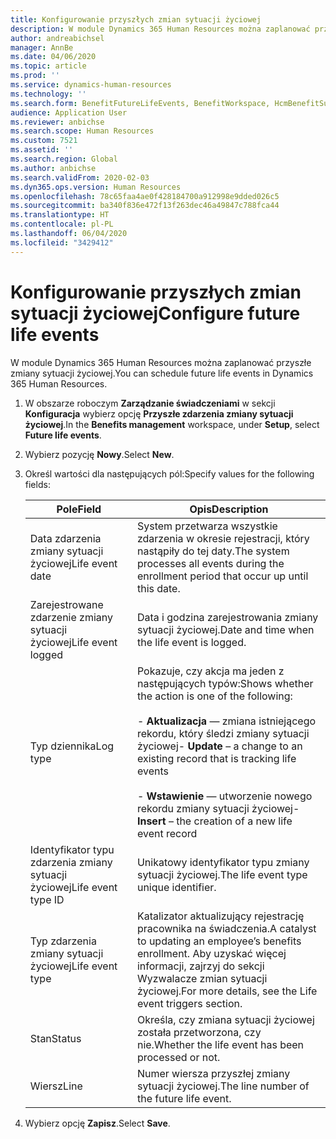 ```yaml
---
title: Konfigurowanie przyszłych zmian sytuacji życiowej
description: W module Dynamics 365 Human Resources można zaplanować przyszłe zmiany sytuacji życiowej.
author: andreabichsel
manager: AnnBe
ms.date: 04/06/2020
ms.topic: article
ms.prod: ''
ms.service: dynamics-human-resources
ms.technology: ''
ms.search.form: BenefitFutureLifeEvents, BenefitWorkspace, HcmBenefitSummaryPart
audience: Application User
ms.reviewer: anbichse
ms.search.scope: Human Resources
ms.custom: 7521
ms.assetid: ''
ms.search.region: Global
ms.author: anbichse
ms.search.validFrom: 2020-02-03
ms.dyn365.ops.version: Human Resources
ms.openlocfilehash: 78c65faa4ae0f428184700a912998e9dded026c5
ms.sourcegitcommit: ba340f836e472f13f263dec46a49847c788fca44
ms.translationtype: HT
ms.contentlocale: pl-PL
ms.lasthandoff: 06/04/2020
ms.locfileid: "3429412"
---
```

# <a name="configure-future-life-events"></a><span data-ttu-id="ed766-103">Konfigurowanie przyszłych zmian sytuacji życiowej</span><span class="sxs-lookup"><span data-stu-id="ed766-103">Configure future life events</span></span>

<span data-ttu-id="ed766-104">W module Dynamics 365 Human Resources można zaplanować przyszłe zmiany sytuacji życiowej.</span><span class="sxs-lookup"><span data-stu-id="ed766-104">You can schedule future life events in Dynamics 365 Human Resources.</span></span>

1. <span data-ttu-id="ed766-105">W obszarze roboczym **Zarządzanie świadczeniami** w sekcji **Konfiguracja** wybierz opcję **Przyszłe zdarzenia zmiany sytuacji życiowej**.</span><span class="sxs-lookup"><span data-stu-id="ed766-105">In the **Benefits management** workspace, under **Setup**, select **Future life events**.</span></span>

2. <span data-ttu-id="ed766-106">Wybierz pozycję **Nowy**.</span><span class="sxs-lookup"><span data-stu-id="ed766-106">Select **New**.</span></span>

3. <span data-ttu-id="ed766-107">Określ wartości dla następujących pól:</span><span class="sxs-lookup"><span data-stu-id="ed766-107">Specify values for the following fields:</span></span>

   | <span data-ttu-id="ed766-108">Pole</span><span class="sxs-lookup"><span data-stu-id="ed766-108">Field</span></span> | <span data-ttu-id="ed766-109">Opis</span><span class="sxs-lookup"><span data-stu-id="ed766-109">Description</span></span> |
   | --- | --- |
   | <span data-ttu-id="ed766-110">Data zdarzenia zmiany sytuacji życiowej</span><span class="sxs-lookup"><span data-stu-id="ed766-110">Life event date</span></span> | <span data-ttu-id="ed766-111">System przetwarza wszystkie zdarzenia w okresie rejestracji, który nastąpiły do tej daty.</span><span class="sxs-lookup"><span data-stu-id="ed766-111">The system processes all events during the enrollment period that occur up until this date.</span></span> |
   | <span data-ttu-id="ed766-112">Zarejestrowane zdarzenie zmiany sytuacji życiowej</span><span class="sxs-lookup"><span data-stu-id="ed766-112">Life event logged</span></span> | <span data-ttu-id="ed766-113">Data i godzina zarejestrowania zmiany sytuacji życiowej.</span><span class="sxs-lookup"><span data-stu-id="ed766-113">Date and time when the life event is logged.</span></span> |
   | <span data-ttu-id="ed766-114">Typ dziennika</span><span class="sxs-lookup"><span data-stu-id="ed766-114">Log type</span></span> | <span data-ttu-id="ed766-115">Pokazuje, czy akcja ma jeden z następujących typów:</span><span class="sxs-lookup"><span data-stu-id="ed766-115">Shows whether the action is one of the following:</span></span></br></br><span data-ttu-id="ed766-116">- **Aktualizacja** — zmiana istniejącego rekordu, który śledzi zmiany sytuacji życiowej</span><span class="sxs-lookup"><span data-stu-id="ed766-116">- **Update** – a change to an existing record that is tracking life events</span></span></br></br><span data-ttu-id="ed766-117">- **Wstawienie** — utworzenie nowego rekordu zmiany sytuacji życiowej</span><span class="sxs-lookup"><span data-stu-id="ed766-117">- **Insert** – the creation of a new life event record</span></span> |
   | <span data-ttu-id="ed766-118">Identyfikator typu zdarzenia zmiany sytuacji życiowej</span><span class="sxs-lookup"><span data-stu-id="ed766-118">Life event type ID</span></span> | <span data-ttu-id="ed766-119">Unikatowy identyfikator typu zmiany sytuacji życiowej.</span><span class="sxs-lookup"><span data-stu-id="ed766-119">The life event type unique identifier.</span></span> |
   | <span data-ttu-id="ed766-120">Typ zdarzenia zmiany sytuacji życiowej</span><span class="sxs-lookup"><span data-stu-id="ed766-120">Life event type</span></span> | <span data-ttu-id="ed766-121">Katalizator aktualizujący rejestrację pracownika na świadczenia.</span><span class="sxs-lookup"><span data-stu-id="ed766-121">A catalyst to updating an employee’s benefits enrollment.</span></span> <span data-ttu-id="ed766-122">Aby uzyskać więcej informacji, zajrzyj do sekcji Wyzwalacze zmian sytuacji życiowej.</span><span class="sxs-lookup"><span data-stu-id="ed766-122">For more details, see the Life event triggers section.</span></span> |
   | <span data-ttu-id="ed766-123">Stan</span><span class="sxs-lookup"><span data-stu-id="ed766-123">Status</span></span> | <span data-ttu-id="ed766-124">Określa, czy zmiana sytuacji życiowej została przetworzona, czy nie.</span><span class="sxs-lookup"><span data-stu-id="ed766-124">Whether the life event has been processed or not.</span></span> |
   | <span data-ttu-id="ed766-125">Wiersz</span><span class="sxs-lookup"><span data-stu-id="ed766-125">Line</span></span> | <span data-ttu-id="ed766-126">Numer wiersza przyszłej zmiany sytuacji życiowej.</span><span class="sxs-lookup"><span data-stu-id="ed766-126">The line number of the future life event.</span></span> |

4. <span data-ttu-id="ed766-127">Wybierz opcję **Zapisz**.</span><span class="sxs-lookup"><span data-stu-id="ed766-127">Select **Save**.</span></span> 
